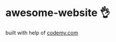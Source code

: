 # awesome-website :ok_hand:                                                                                               
built with help of <a href="http://johnelder.com/">codemy.com</a>

